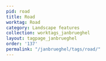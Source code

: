 ```yaml
---
pid: road
title: Road
worktag: Road
category: Landscape features
collection: worktags_janbrueghel
layout: tagpage_janbrueghel
order: '137'
permalink: "/janbrueghel/tags/road/"
---
```

